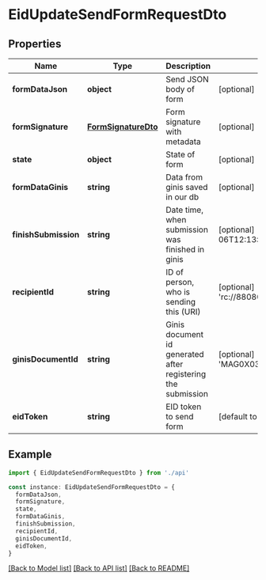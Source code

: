 # EidUpdateSendFormRequestDto

## Properties

| Name                 | Type                                        | Description                                                  | Notes                                                    |
| -------------------- | ------------------------------------------- | ------------------------------------------------------------ | -------------------------------------------------------- |
| **formDataJson**     | **object**                                  | Send JSON body of form                                       | [optional] [default to undefined]                        |
| **formSignature**    | [**FormSignatureDto**](FormSignatureDto.md) | Form signature with metadata                                 | [optional] [default to undefined]                        |
| **state**            | **object**                                  | State of form                                                | [optional] [default to undefined]                        |
| **formDataGinis**    | **string**                                  | Data from ginis saved in our db                              | [optional] [default to '<XML ...>']                      |
| **finishSubmission** | **string**                                  | Date time, when submission was finished in ginis             | [optional] [default to 2025-05-06T12:13:18.688Z]         |
| **recipientId**      | **string**                                  | ID of person, who is sending this (URI)                      | [optional] [default to 'rc://8808070000/jozko_mrkvicka'] |
| **ginisDocumentId**  | **string**                                  | Ginis document id generated after registering the submission | [optional] [default to 'MAG0X03RZC97']                   |
| **eidToken**         | **string**                                  | EID token to send form                                       | [default to undefined]                                   |

## Example

```typescript
import { EidUpdateSendFormRequestDto } from './api'

const instance: EidUpdateSendFormRequestDto = {
  formDataJson,
  formSignature,
  state,
  formDataGinis,
  finishSubmission,
  recipientId,
  ginisDocumentId,
  eidToken,
}
```

[[Back to Model list]](../README.md#documentation-for-models) [[Back to API list]](../README.md#documentation-for-api-endpoints) [[Back to README]](../README.md)
